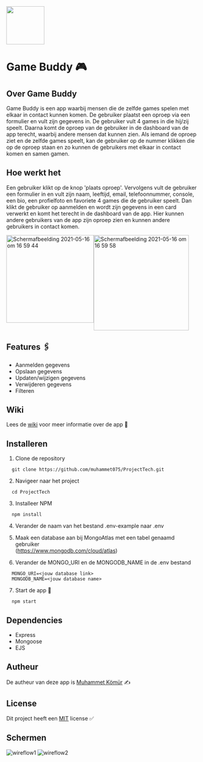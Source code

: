 <img src="https://user-images.githubusercontent.com/34505894/117519819-99384b00-afa5-11eb-975a-19932dbe1c1b.png" height="100" />


# Game Buddy 🎮

## Over Game Buddy
Game Buddy is een app waarbij mensen die de zelfde games spelen met elkaar in contact kunnen komen. De gebruiker plaatst een oproep via een formulier en vult zijn gegevens in. De gebruiker vult 4 games in die hij/zij speelt. Daarna komt de oproep van de gebruiker in de dashboard van de app terecht, waarbij andere mensen dat kunnen zien. Als iemand de oproep ziet en de zelfde games speelt, kan de gebruiker op de nummer klikken die op de oproep staan en zo kunnen de gebruikers met elkaar in contact komen en samen gamen.

## Hoe werkt het
Een gebruiker klikt op de knop 'plaats oproep'. Vervolgens vult de gebruiker een formulier in en vult zijn naam, leeftijd, email, telefoonnummer, console, een bio, een profielfoto en favoriete 4 games die de gebruiker speelt. Dan klikt de gebruiker op aanmelden en wordt zijn gegevens in een card verwerkt en komt het terecht in de dashboard van de app. Hier kunnen andere gebruikers van de app zijn oproep zien en kunnen andere gebruikers in contact komen.


<div style="display:flex;">
<img width="230" alt="Schermafbeelding 2021-05-16 om 16 59 44" src="https://user-images.githubusercontent.com/34505894/118402637-0e251800-b66b-11eb-83c4-8327fb203e81.png">
<img width="250" alt="Schermafbeelding 2021-05-16 om 16 59 58" src="https://user-images.githubusercontent.com/34505894/118402639-0f564500-b66b-11eb-9bce-5ac99c4379b1.png">
 </div>


## Features 🖇
* Aanmelden gegevens 
* Opslaan gegevens
* Updaten/wijzigen gegevens
* Verwijderen gegevens
* Filteren

## Wiki
Lees de <a href="https://github.com/muhammet075/ProjectTech/wiki">wiki</a> voor meer informatie over de app 📖


## Installeren
1. Clone de repository<br/>
```
  git clone https://github.com/muhammet075/ProjectTech.git
```

2. Navigeer naar het project<br/>
```
  cd ProjectTech
```

3. Installeer NPM<br/>
```
  npm install
```

4. Verander de naam van het bestand .env-example naar .env<br/>

5. Maak een database aan bij MongoAtlas met een tabel genaamd gebruiker<br/>
(https://www.mongodb.com/cloud/atlas)

6. Verander de MONGO_URI en de MONGODB_NAME in de .env bestand<br/>
```
  MONGO_URI=<jouw database link>
  MONGODB_NAME=<jouw database name>
```

7. Start de app 🚀<br/>
```
  npm start
```

## Dependencies
* Express
* Mongoose
* EJS


## Autheur
De autheur van deze app is <a href="https://github.com/muhammet075">Muhammet Kömür</a> ✍️


## License
Dit project heeft een <a href="https://github.com/muhammet075/ProjectTech/blob/master/LICENSE">MIT</a> license ✅

## Schermen
![wireflow1](https://user-images.githubusercontent.com/34505894/118870886-4f296080-b8e7-11eb-99d8-e62fed8670c7.png)
![wireflow2](https://user-images.githubusercontent.com/34505894/118870903-518bba80-b8e7-11eb-8d71-b73fe1b03000.png)


